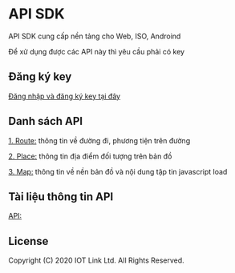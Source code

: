 # API SDK

API SDK cung cấp nền tảng cho Web, ISO, Androind

Để xử dụng được các API này thì yêu cầu phải có key

## Đăng ký key

[Đăng nhập và đăng ký key tại đây](https://map.map4d.vn/) 


## Danh sách API
[1. Route:](docs/v1.0/sdk/0-route.md) thông tin về đường đi, phương tiện trên đường

[2. Place:](docs/v1.0/sdk/1-place.md) thông tin địa điểm đối tượng trên bản đồ

[3. Map:](docs/v1.0/sdk/2-map.md) thông tin về nền bản đồ và nội dung tập tin javascript load

## Tài liệu thông tin API
[API:](https://api.map4d.vn/sdk/docs/index.html)

License
-------

Copyright (C) 2020 IOT Link Ltd. All Rights Reserved.
